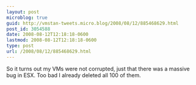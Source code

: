 ```yaml
---
layout: post
microblog: true
guid: http://vmstan-tweets.micro.blog/2008/08/12/885468629.html
post_id: 3054588
date: 2008-08-12T12:18:18-0600
lastmod: 2008-08-12T12:18:18-0600
type: post
url: /2008/08/12/885468629.html
---
```

So it turns out my VMs were not corrupted, just that there was a massive bug in ESX. Too bad I already deleted all 100 of them.
